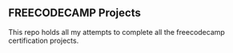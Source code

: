 ## FREECODECAMP Projects
This repo holds all my attempts to complete all the freecodecamp certification projects. 